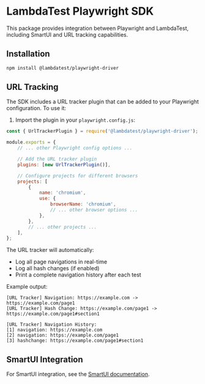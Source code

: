 # LambdaTest Playwright SDK

This package provides integration between Playwright and LambdaTest, including SmartUI and URL tracking capabilities.

## Installation

```bash
npm install @lambdatest/playwright-driver
```

## URL Tracking

The SDK includes a URL tracker plugin that can be added to your Playwright configuration. To use it:

1. Import the plugin in your `playwright.config.js`:
```javascript
const { UrlTrackerPlugin } = require('@lambdatest/playwright-driver');

module.exports = {
    // ... other Playwright config options ...

    // Add the URL tracker plugin
    plugins: [new UrlTrackerPlugin()],

    // Configure projects for different browsers
    projects: [
        {
            name: 'chromium',
            use: {
                browserName: 'chromium',
                // ... other browser options ...
            },
        },
        // ... other projects ...
    ],
};
```

The URL tracker will automatically:
- Log all page navigations in real-time
- Log all hash changes (if enabled)
- Print a complete navigation history after each test

Example output:
```
[URL Tracker] Navigation: https://example.com -> https://example.com/page1
[URL Tracker] Hash Change: https://example.com/page1 -> https://example.com/page1#section1

[URL Tracker] Navigation History:
[1] navigation: https://example.com
[2] navigation: https://example.com/page1
[3] hashchange: https://example.com/page1#section1
```

## SmartUI Integration

For SmartUI integration, see the [SmartUI documentation](https://www.lambdatest.com/support/docs/smartui-integration-with-playwright/).